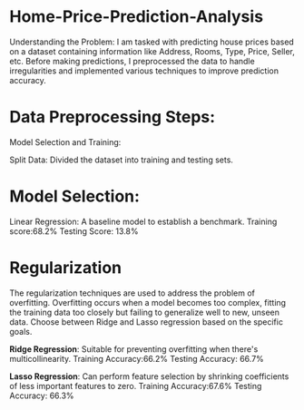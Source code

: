 # Home-Price-Prediction-Analysis

 Understanding the Problem:
I am tasked with predicting house prices based on a dataset containing information like Address, Rooms, Type, Price, Seller, etc. Before making predictions, I preprocessed the data to handle irregularities and implemented various techniques to improve prediction accuracy. 

# Data Preprocessing Steps:
 Model Selection and Training:

Split Data:
Divided the dataset into training and testing sets.

# Model Selection:
Linear Regression:
A baseline model to establish a benchmark.
Training score:68.2%
Testing Score: 13.8%

# Regularization
The regularization techniques are used to address the problem of overfitting. Overfitting occurs when a model becomes too complex, fitting the training data too closely but failing to generalize well to new, unseen data.
Choose between Ridge and Lasso regression based on the specific goals.

**Ridge Regression**: Suitable for preventing overfitting when there's multicollinearity.
Training Accuracy:66.2%
Testing Accuracy: 66.7%

**Lasso Regression**: Can perform feature selection by shrinking coefficients of less important features to zero.
Training Accuracy:67.6%
Testing Accuracy: 66.3%
